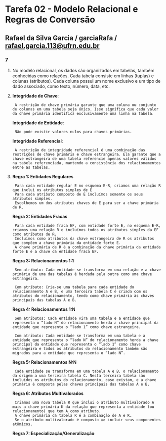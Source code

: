 # **Tarefa 02 - Modelo Relacional e Regras de Conversão**

## Rafael da Silva Garcia / garciaRafa / rafael.garcia.113@ufrn.edu.br


### **7**
1. 
    No modelo relacional, os dados são organizados em tabelas, também conhecidas como relações. Cada tabela consiste em linhas (tuplas) e colunas (atributos). Cada coluna possui um nome exclusivo e um tipo de dado associado, como texto, número, data, etc.
2. 
    **Integridade de Chave**: 
        
        A restrição de chave primária garante que uma coluna ou conjunto de colunas em uma tabela seja único. Isso significa que cada valor da chave primária identifica exclusivamente uma linha na tabela.

    **Integridade de Entidade**: 
        
        Não pode existir valores nulos para chaves primárias.

    **Integridade Referencial**: 
        
        A restrição de integridade referencial é uma combinação das restrições de chave primária e chave estrangeira. Ela garante que a chave estrangeira de uma tabela referencie apenas valores válidos na tabela referenciada, mantendo a consistência dos relacionamentos entre as tabelas.
3. 
    **Regra 1: Entidades Regulares**
    
        Para cada entidade regular E no esquema E-R, criamos uma relação R que inclui os atributos simples de E
        Para cada atributo composto de E incluímos somente os seus atributos simples.
        Escolhemos um dos atributos chaves de E para ser a chave primária de R.

    **Regra 2: Entidades Fracas**

        Para cada entidade fraca EF, com entidade forte E, no esquema E-R, criamos uma relação R e incluímos todos os atributos simples da EF como atributos de R.
        Incluímos como atributos da chave estrangeira de R os atributos que compõem a chave primária da entidade forte E.
        A chave primária de R é a combinação da chave primária da entidade forte E e a chave da entidade fraca EF.

    **Regra 3: Relacionamentos 1:1**

        Sem atributo: Cada entidade se transforma em uma relação e a chave primária de uma das tabelas é herdada pela outra como uma chave estrangeira.

        Com atributo: Cria-se uma tabela para cada entidade do relacionamento A e B, e uma terceira tabela C é criada com os atributos do relacionamento, tendo como chave primária às chaves principais das tabelas A e B.

    **Regra 4: Relacionamentos 1:N**

        Sem atributos: Cada entidade vira uma tabela e a entidade que representa o “lado N” do relacionamento herda a chave principal da entidade que representa o “lado 1” como chave estrangeira.

        Com atributo: Cada entidade se transforma em uma tabela e a entidade que representa o “lado N” do relacionamento herda a chave principal da entidade que representa o “lado 1” como chave estrangeira e todos os atributos do relacionamento também são migrados para a entidade que representa o “lado N”.

    **Regra 5: Relacionamentos N:N**

        Cada entidade se transforma em uma tabela A e B, o relacionamento da origem a uma terceira tabela C. Nesta terceira tabela são incluídos os atributos do relacionamento, caso existam, e a chave primária é composta pelas chaves principais das tabelas A e B.

    **Regra 6: Atributos Multivalorados**

        Criamos uma nova tabela R que inclui o atributo multivalorado A mais a chave primária K da relação que representa a entidade (ou relacionamento) que tem A como atributo.
        A chave primária da tabela R é a combinação de A e K.
        Se o atributo multivalorado é composto => incluir seus componentes atômicos.

    **Regra 7: Especialização/Generalização**

        



        

